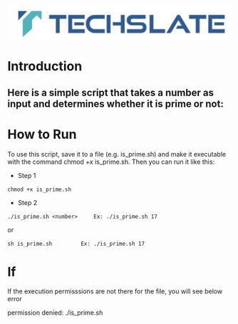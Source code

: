 ![TechSlate](../../../global/images/ts.png)

# Introduction

## Here is a simple script that takes a number as input and determines whether it is prime or not:

# How to Run
To use this script, save it to a file (e.g. is_prime.sh) and make it executable with the command chmod +x is_prime.sh. Then you can run it like this:


- Step 1
```
chmod +x is_prime.sh
```

- Step 2
```
./is_prime.sh <number>     Ex: ./is_prime.sh 17
```

or 

```
sh is_prime.sh         Ex: ./is_prime.sh 17
```

# If

If the execution permisssions are not there for the file, you will see below error

permission denied: ./is_prime.sh